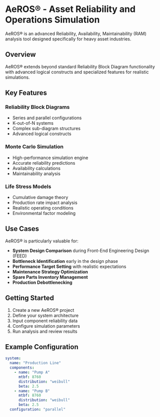 # AeROS® - Asset Reliability and Operations Simulation

AeROS® is an advanced Reliability, Availability, Maintainability (RAM) analysis tool designed specifically for heavy asset industries.

## Overview

AeROS® extends beyond standard Reliability Block Diagram functionality with advanced logical constructs and specialized features for realistic simulations.

## Key Features

### Reliability Block Diagrams
- Series and parallel configurations
- K-out-of-N systems
- Complex sub-diagram structures
- Advanced logical constructs

### Monte Carlo Simulation
- High-performance simulation engine
- Accurate reliability predictions
- Availability calculations
- Maintainability analysis

### Life Stress Models
- Cumulative damage theory
- Production rate impact analysis
- Realistic operating conditions
- Environmental factor modeling

## Use Cases

AeROS® is particularly valuable for:

- **System Design Comparison** during Front-End Engineering Design (FEED)
- **Bottleneck Identification** early in the design phase
- **Performance Target Setting** with realistic expectations
- **Maintenance Strategy Optimization**
- **Spare Parts Inventory Management**
- **Production Debottlenecking**

## Getting Started

1. Create a new AeROS® project
2. Define your system architecture
3. Input component reliability data
4. Configure simulation parameters
5. Run analysis and review results

## Example Configuration

```yaml
system:
  name: "Production Line"
  components:
    - name: "Pump A"
      mtbf: 8760
      distribution: "weibull"
      beta: 2.5
    - name: "Pump B" 
      mtbf: 8760
      distribution: "weibull"
      beta: 2.5
  configuration: "parallel"
```